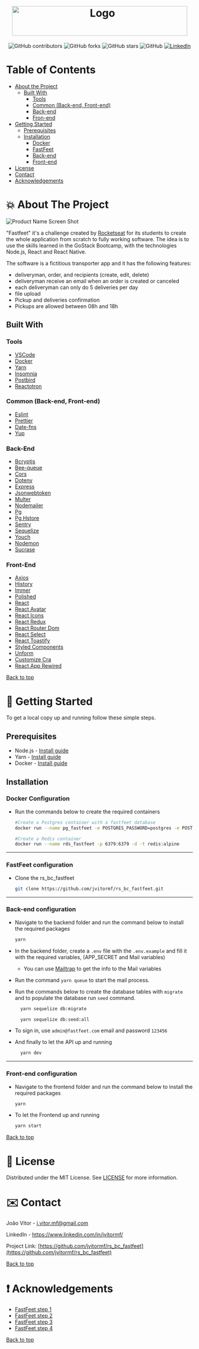 
<!-- PROJECT LOGO -->
<br />
<h1 align="center">
  <a href="https://github.com/jvitormf/rs_bc_fastfeet">
    <img src=".github/logo_fastfeet.png" alt="Logo" width="473" height="80">
  </a>
</h1>

<p align="center">
  <img alt="GitHub contributors" src="https://img.shields.io/github/contributors/jvitormf/rs_bc_fastfeet?color=green">
  <img alt="GitHub forks" src="https://img.shields.io/github/forks/jvitormf/rs_bc_fastfeet">
  <img alt="GitHub stars" src="https://img.shields.io/github/stars/jvitormf/rs_bc_fastfeet">
  <img alt="GitHub" src="https://img.shields.io/github/license/jvitormf/rs_bc_fastfeet">
  <a href="https://www.linkedin.com/in/jvitormf/">
    <img alt="LinkedIn" src="https://img.shields.io/badge/-LinkedIn-black.svg?style=flat&logo=linkedin&colorB=555">
  </a>
</p>



<!-- TABLE OF CONTENTS -->
# Table of Contents

* [About the Project](#-about-the-project)
  * [Built With](#built-with)
    * [Tools](#tools)
    * [Common (Back-end, Front-end)](#Common-(Back-end,-Front-end))
    * [Back-end](#back-end)
    * [Fron-end](#front-end)
* [Getting Started](#-getting-started)
  * [Prerequisites](#prerequisites)
  * [Installation](#installation)
    * [Docker](#docker-configuration)
    * [FastFeet](#fastfeet-configuration)
    * [Back-end](#back-end-configuration)
    * [Front-end](#front-end-configuration)
* [License](#memo-License)
* [Contact](#-contact)
* [Acknowledgements](#-acknowledgements)
<!-- * [Usage](#usage)
* [Roadmap](#roadmap)
* [Contributing](#contributing) -->



<!-- ABOUT THE PROJECT -->
# 💥 About The Project

![Product Name Screen Shot][product-screenshot]

"Fastfeet" it's a challenge created by [Rocketseat](https://rocketseat.com.br/) for its students to create the whole application from scratch to fully working software. The idea is to use the skills learned in the GoStack Bootcamp, with the technologies Node.js, React and React Native.

The software is a fictitious transporter app and it has the following features:
* deliveryman, order, and recipients (create, edit, delete)
* deliveryman receive an email when an order is created or canceled
* each deliveryman can only do 5 deliveries per day
* file upload
* Pickup and deliveries confirmation
* Pickups are allowed between 08h and 18h

## Built With
  ### Tools
  * [VSCode](https://code.visualstudio.com/)
  * [Docker](https://www.docker.com/)
  * [Yarn](https://yarnpkg.com/)
  * [Insomnia](https://insomnia.rest/)
  * [Postbird](https://www.electronjs.org/apps/postbird)
  * [Reactotron](https://infinite.red/reactotron)

  ### Common (Back-end, Front-end)
  * [Eslint](https://eslint.org/)
  * [Prettier](https://prettier.io/)
  * [Date-fns](https://date-fns.org/)
  * [Yup](https://github.com/jquense/yup)

  ### Back-End
  * [Bcryptjs](https://github.com/dcodeIO/bcrypt.js)
  * [Bee-queue](https://github.com/bee-queue/bee-queue)
  * [Cors](https://github.com/expressjs/cors)
  * [Dotenv](https://github.com/motdotla/dotenv)
  * [Express](http://expressjs.com/)
  * [Jsonwebtoken](https://github.com/auth0/node-jsonwebtoken)
  * [Multer](https://github.com/expressjs/multer)
  * [Nodemailer](https://nodemailer.com/about/)
  * [Pg](https://github.com/brianc/node-postgres)
  * [Pg Hstore](https://github.com/scarney81/pg-hstore)
  * [Sentry](https://sentry.io/welcome/)
  * [Sequelize](https://sequelize.org/)
  * [Youch](https://github.com/poppinss/youch)
  * [Nodemon](https://nodemon.io/)
  * [Sucrase](https://sucrase.io/)

  ### Front-End
  * [Axios](https://github.com/axios/axios)
  * [History](https://github.com/ReactTraining/history)
  * [Immer](https://immerjs.github.io/immer/docs/introduction)
  * [Polished](https://polished.js.org/)
  * [React](https://pt-br.reactjs.org/)
  * [React Avatar](https://www.sitebase.be/react-avatar/)
  * [React Icons](https://react-icons.netlify.com/#/)
  * [React Redux](https://react-redux.js.org/)
  * [React Router Dom](https://github.com/ReactTraining/react-router/tree/master/packages/react-router-dom)
  * [React Select](https://react-select.com/home)
  * [React Toastify](https://fkhadra.github.io/react-toastify/introduction)
  * [Styled Components](https://styled-components.com/)
  * [Unform](https://unform.dev/)
  * [Customize Cra](https://github.com/arackaf/customize-cra)
  * [React App Rewired](https://github.com/timarney/react-app-rewired)

<!-- * [React Native](https://reactnative.dev/) -->

[Back to top](#table-of-Contents)

<!-- GETTING STARTED -->
# 🚀 Getting Started

To get a local copy up and running follow these simple steps.

## Prerequisites

* Node.js - [Install guide](https://nodejs.org/en/download/package-manager/)
* Yarn - [Install guide](https://classic.yarnpkg.com/en/docs/install/#windows-stable)
* Docker - [Install guide](https://docs.docker.com/get-docker/)


## Installation

  ### Docker Configuration

  * Run the commands below to create the required containers
    ```sh
    #Create a Postgres container with a fastfeet database
    docker run --name pg_fastfeet -e POSTGRES_PASSWORD=postgres -e POSTGRES_DB=fastfeet -p 5432:5432 -d postgres
    ```

    ```sh
    #Create a Redis container
    docker run --name rds_fastfeet -p 6379:6379 -d -t redis:alpine
    ```

***

  ### FastFeet configuration

  * Clone the rs_bc_fastfeet
    ```sh
    git clone https://github.com/jvitormf/rs_bc_fastfeet.git
    ```

***

  ### Back-end configuration

  * Navigate to the backend folder and run the command below to install the required packages
    ```sh
    yarn
    ```
  * In the backend folder, create a `.env` file with the `.env.example` and fill it with the required variables, (APP_SECRET and Mail variables)

    * You can use [Mailtrap](https://mailtrap.io/how-it-works) to get the info to the Mail variables
  
  * Run the command `yarn queue` to start the mail process.

  * Run the commands below to create the database tables with `migrate` and to populate the database run `seed` command. 

    ```sh
      yarn sequelize db:migrate
      ```

    ```sh
      yarn sequelize db:seed:all
      ```

  * To sign in, use `admin@fastfeet.com` email and password `123456`

  * And finally to let the API up and running
    ```sh
      yarn dev
      ```

***

  ### Front-end configuration

  * Navigate to the frontend folder and run the command below to install the required packages
  
    ```sh
    yarn
    ```

  * To let the Frontend up and running
    ```sh
    yarn start
    ```
      

 
  [Back to top](#table-of-Contents)


<!-- USAGE EXAMPLES -->
<!-- # Usage

Use this space to show useful examples of how a project can be used. Additional screenshots, code examples and demos work well in this space. You may also link to more resources.

_For more examples, please refer to the [Documentation](https://example.com)_ -->



<!-- ROADMAP -->
<!-- # Roadmap

See the [open issues](https://github.com/jvitormf/rs_bc_fastfeet/issues) for a list of proposed features (and known issues). -->



<!-- CONTRIBUTING -->
<!-- # Contributing

Contributions are what make the open source community such an amazing place to be learn, inspire, and create. Any contributions you make are **greatly appreciated**.

1. Fork the Project
2. Create your Feature Branch (`git checkout -b feature/AmazingFeature`)
3. Commit your Changes (`git commit -m 'Add some AmazingFeature'`)
4. Push to the Branch (`git push origin feature/AmazingFeature`)
5. Open a Pull Request -->


<!-- LICENSE -->
# 📝 License

Distributed under the MIT License. See [LICENSE](LICENSE.md) for more information.


<!-- CONTACT -->
# ✉️ Contact

João Vitor - <j.vitor.mf@gmail.com>

LinkedIn - <https://www.linkedin.com/in/jvitormf/>

Project Link: [https://github.com/jvitormf/rs_bc_fastfeet](https://github.com/jvitormf/rs_bc_fastfeet)

[Back to top](#table-of-Contents)


<!-- ACKNOWLEDGEMENTS -->
# ❗️ Acknowledgements

* [FastFeet step 1](https://github.com/jvitormf/bootcamp-gostack-desafio-02)
* [FastFeet step 2](https://github.com/jvitormf/bootcamp-gostack-desafio-03)
* [FastFeet step 3](https://github.com/jvitormf/bootcamp-gostack-desafio-09)
* [FastFeet step 4](https://github.com/jvitormf/bootcamp-gostack-desafio-10)


[Back to top](#table-of-Contents)


<!-- MARKDOWN LINKS & IMAGES -->
<!-- [issues-shield]: https://img.shields.io/github/issues/jvitormf/rs_bc_fastfeet.svg?style=flat-square
[issues-url]: https://github.com/jvitormf/rs_bc_fastfeetissues -->
[product-screenshot]: .github/Dashboard.png